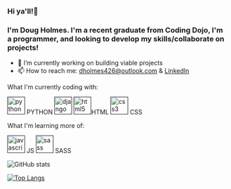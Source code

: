 ### Hi ya'll!👋

### I'm Doug Holmes. I'm a recent graduate from Coding Dojo, I'm a programmer, and looking to develop my skills/collaborate on projects!

- 🔭 I’m currently working on building viable projects 
- 📫 How to reach me: dholmes426@outlook.com & [LinkedIn](https://www.linkedin.com/in/douglholmes/) 

What I'm currently coding with:

[<img src='https://cdn3.iconfinder.com/data/icons/logos-and-brands-adobe/512/267_Python-512.png' alt='python' height='40'>](  ) PYTHON  [<img src='https://static.djangoproject.com/img/logos/django-logo-negative.png' alt='django' height='40'>]( ) 
 [<img src='https://cdn-icons-png.flaticon.com/512/1216/1216733.png' alt='html5' height='40'>]( )HTML  [<img src='https://cdn4.iconfinder.com/data/icons/social-media-logos-6/512/121-css3-512.png' alt='css3' height='40'>]( ) CSS


What I'm learning more of:

 [<img src='https://d2gdtie5ivbdow.cloudfront.net/media/images/javascript.png' alt='javascript' height='40'>]( ) JS   [<img src='https://sass-lang.com/assets/img/styleguide/seal-color-aef0354c.png' alt='sass' height='40'>]( ) SASS


![GitHub stats](https://github-readme-stats.vercel.app/api?username=douglholmes&show_icons=true)  

[![Top Langs](https://github-readme-stats.vercel.app/api/top-langs/?username=douglholmes)](https://github.com/anuraghazra/github-readme-stats)
 
